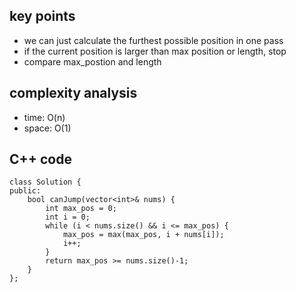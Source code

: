 ## key points
- we can just calculate the furthest possible position in one pass
- if the current position is larger than max position or length, stop
- compare max_postion and length

## complexity analysis
- time: O(n)
- space: O(1)

## C++ code
```
class Solution {
public:
    bool canJump(vector<int>& nums) {
        int max_pos = 0;
        int i = 0;
        while (i < nums.size() && i <= max_pos) {
            max_pos = max(max_pos, i + nums[i]);
            i++;
        }
        return max_pos >= nums.size()-1;
    }
};
```
